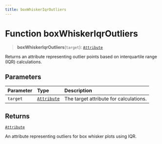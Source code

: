 ```yaml
---
title: boxWhiskerIqrOutliers
---
```


# Function boxWhiskerIqrOutliers

> **boxWhiskerIqrOutliers**(`target`): [`Attribute`](../../../interfaces/interface.Attribute.md)

Returns an attribute representing outlier points based on interquartile range (IQR) calculations.

## Parameters

| Parameter | Type | Description |
| :------ | :------ | :------ |
| `target` | [`Attribute`](../../../interfaces/interface.Attribute.md) | The target attribute for calculations. |

## Returns

[`Attribute`](../../../interfaces/interface.Attribute.md)

An attribute representing outliers for box whisker plots using IQR.
